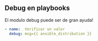 ##  Debug en playbooks

El modulo debug puede ser de gran ayuda!

```yml
- name:  Verificar un valor
  debug: msg={{ ansible_distribution }}
```
